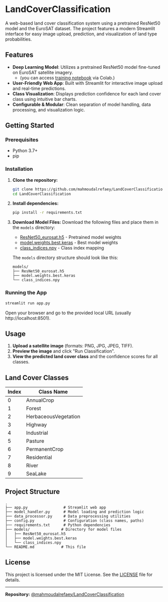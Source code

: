 # LandCoverClassification

A web-based land cover classification system using a pretrained ResNet50 model and the EuroSAT dataset. The project features a modern Streamlit interface for easy image upload, prediction, and visualization of land type probabilities.

## Features

- **Deep Learning Model**: Utilizes a pretrained ResNet50 model fine-tuned on EuroSAT satellite imagery.
   * (you can access [training notebook](https://colab.research.google.com/drive/1fXO6BYwr-uligC0ZSmFa4LFi_u6oN6Yi?usp=sharing) via Colab.)
- **User-Friendly Web App**: Built with Streamlit for interactive image upload and real-time predictions.
- **Class Visualization**: Displays prediction confidence for each land cover class using intuitive bar charts.
- **Configurable & Modular**: Clean separation of model handling, data processing, and visualization logic.

## Getting Started

### Prerequisites

- Python 3.7+
- pip

### Installation

1. **Clone the repository:**
   ```bash
   git clone https://github.com/mahmoudalrefaey/LandCoverClassification.git
   cd LandCoverClassification
   ```

2. **Install dependencies:**
   ```bash
   pip install -r requirements.txt
   ```

3. **Download Model Files:**
   Download the following files and place them in the `models` directory:
   - [ResNet50_eurosat.h5](https://drive.google.com/file/d/1h6hYGdng9vgKLcF3rj2KPo4KpDjJ8pDK/view?usp=sharing) - Pretrained model weights
   - [model.weights.best.keras](https://drive.google.com/file/d/15exC4HzpCZpNiH8WqlWrn4KgHBFisIo-/view?usp=sharing) - Best model weights
   - [class_indices.npy](https://drive.google.com/file/d/1lXlk_Ho4h540ut75KUTL2BJPwpkbd8lk/view?usp=sharing) - Class index mapping

   The `models` directory structure should look like this:
   ```
   models/
   ├── ResNet50_eurosat.h5
   ├── model.weights.best.keras
   └── class_indices.npy
   ```

### Running the App

```bash
streamlit run app.py
```

Open your browser and go to the provided local URL (usually http://localhost:8501).

## Usage

1. **Upload a satellite image** (formats: PNG, JPG, JPEG, TIFF).
2. **Preview the image** and click "Run Classification".
3. **View the predicted land cover class** and the confidence scores for all classes.

## Land Cover Classes

| Index | Class Name             |
|-------|------------------------|
| 0     | AnnualCrop             |
| 1     | Forest                 |
| 2     | HerbaceousVegetation   |
| 3     | Highway                |
| 4     | Industrial             |
| 5     | Pasture                |
| 6     | PermanentCrop          |
| 7     | Residential            |
| 8     | River                  |
| 9     | SeaLake                |

## Project Structure

```
.
├── app.py                # Streamlit web app
├── model_handler.py      # Model loading and prediction logic
├── data_processor.py     # Data preprocessing utilities
├── config.py             # Configuration (class names, paths)
├── requirements.txt      # Python dependencies
├── models/              # Directory for model files
│   ├── ResNet50_eurosat.h5
│   ├── model.weights.best.keras
│   └── class_indices.npy
└── README.md            # This file
```

## License

This project is licensed under the MIT License. See the [LICENSE](LICENSE) file for details.

---

**Repository:** [@mahmoudalrefaey/LandCoverClassification](https://github.com/mahmoudalrefaey/LandCoverClassification) 

